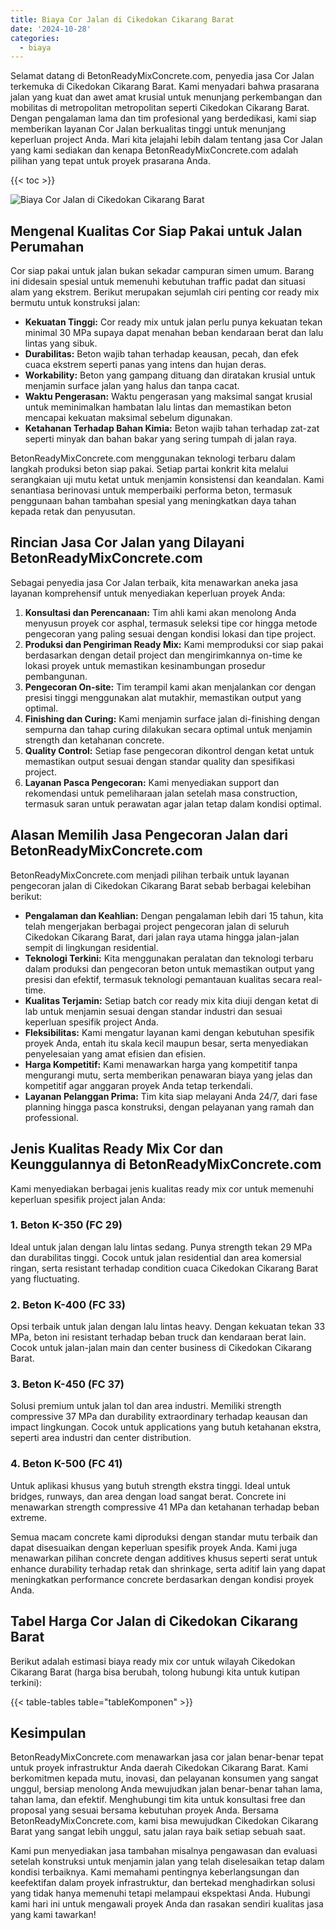 ```yaml
---
title: Biaya Cor Jalan di Cikedokan Cikarang Barat
date: '2024-10-28'
categories:
  - biaya
---
```


Selamat datang di BetonReadyMixConcrete.com, penyedia jasa Cor Jalan terkemuka di Cikedokan Cikarang Barat. Kami menyadari bahwa prasarana jalan yang kuat dan awet amat krusial untuk menunjang perkembangan dan mobilitas di metropolitan metropolitan seperti Cikedokan Cikarang Barat. Dengan pengalaman lama dan tim profesional yang berdedikasi, kami siap memberikan layanan Cor Jalan berkualitas tinggi untuk menunjang keperluan project Anda. Mari kita jelajahi lebih dalam tentang jasa Cor Jalan yang kami sediakan dan kenapa BetonReadyMixConcrete.com adalah pilihan yang tepat untuk proyek prasarana Anda.

{{< toc >}}

![Biaya Cor Jalan di Cikedokan Cikarang Barat](https://betoncor8.github.io/cor/harga-beton-readymix-concrete%20(29).png)

## Mengenal Kualitas Cor Siap Pakai untuk Jalan Perumahan

Cor siap pakai untuk jalan bukan sekadar campuran simen umum. Barang ini didesain spesial untuk memenuhi kebutuhan traffic padat dan situasi alam yang ekstrem. Berikut merupakan sejumlah ciri penting cor ready mix bermutu untuk konstruksi jalan:

- **Kekuatan Tinggi:** Cor ready mix untuk jalan perlu punya kekuatan tekan minimal 30 MPa supaya dapat menahan beban kendaraan berat dan lalu lintas yang sibuk.
- **Durabilitas:** Beton wajib tahan terhadap keausan, pecah, dan efek cuaca ekstrem seperti panas yang intens dan hujan deras.
- **Workability:** Beton yang gampang dituang dan diratakan krusial untuk menjamin surface jalan yang halus dan tanpa cacat.
- **Waktu Pengerasan:** Waktu pengerasan yang maksimal sangat krusial untuk meminimalkan hambatan lalu lintas dan memastikan beton mencapai kekuatan maksimal sebelum digunakan.
- **Ketahanan Terhadap Bahan Kimia:** Beton wajib tahan terhadap zat-zat seperti minyak dan bahan bakar yang sering tumpah di jalan raya.

BetonReadyMixConcrete.com menggunakan teknologi terbaru dalam langkah produksi beton siap pakai. Setiap partai konkrit kita melalui serangkaian uji mutu ketat untuk menjamin konsistensi dan keandalan. Kami senantiasa berinovasi untuk memperbaiki performa beton, termasuk penggunaan bahan tambahan spesial yang meningkatkan daya tahan kepada retak dan penyusutan.

## Rincian Jasa Cor Jalan yang Dilayani BetonReadyMixConcrete.com

Sebagai penyedia jasa Cor Jalan terbaik, kita menawarkan aneka jasa layanan komprehensif untuk menyediakan keperluan proyek Anda:

1. **Konsultasi dan Perencanaan:** Tim ahli kami akan menolong Anda menyusun proyek cor asphal, termasuk seleksi tipe cor hingga metode pengecoran yang paling sesuai dengan kondisi lokasi dan tipe project.
2. **Produksi dan Pengiriman Ready Mix:** Kami memproduksi cor siap pakai berdasarkan dengan detail project dan mengirimkannya on-time ke lokasi proyek untuk memastikan kesinambungan prosedur pembangunan.
3. **Pengecoran On-site:** Tim terampil kami akan menjalankan cor dengan presisi tinggi menggunakan alat mutakhir, memastikan output yang optimal.
4. **Finishing dan Curing:** Kami menjamin surface jalan di-finishing dengan sempurna dan tahap curing dilakukan secara optimal untuk menjamin strength dan ketahanan concrete.
5. **Quality Control:** Setiap fase pengecoran dikontrol dengan ketat untuk memastikan output sesuai dengan standar quality dan spesifikasi project.
6. **Layanan Pasca Pengecoran:** Kami menyediakan support dan rekomendasi untuk pemeliharaan jalan setelah masa construction, termasuk saran untuk perawatan agar jalan tetap dalam kondisi optimal.

## Alasan Memilih Jasa Pengecoran Jalan dari BetonReadyMixConcrete.com

BetonReadyMixConcrete.com menjadi pilihan terbaik untuk layanan pengecoran jalan di Cikedokan Cikarang Barat sebab berbagai kelebihan berikut:

- **Pengalaman dan Keahlian:** Dengan pengalaman lebih dari 15 tahun, kita telah mengerjakan berbagai project pengecoran jalan di seluruh Cikedokan Cikarang Barat, dari jalan raya utama hingga jalan-jalan sempit di lingkungan residential.
- **Teknologi Terkini:** Kita menggunakan peralatan dan teknologi terbaru dalam produksi dan pengecoran beton untuk memastikan output yang presisi dan efektif, termasuk teknologi pemantauan kualitas secara real-time.
- **Kualitas Terjamin:** Setiap batch cor ready mix kita diuji dengan ketat di lab untuk menjamin sesuai dengan standar industri dan sesuai keperluan spesifik project Anda.
- **Fleksibilitas:** Kami mengatur layanan kami dengan kebutuhan spesifik proyek Anda, entah itu skala kecil maupun besar, serta menyediakan penyelesaian yang amat efisien dan efisien.
- **Harga Kompetitif:** Kami menawarkan harga yang kompetitif tanpa mengurangi mutu, serta memberikan penawaran biaya yang jelas dan kompetitif agar anggaran proyek Anda tetap terkendali.
- **Layanan Pelanggan Prima:** Tim kita siap melayani Anda 24/7, dari fase planning hingga pasca konstruksi, dengan pelayanan yang ramah dan professional.

## Jenis Kualitas Ready Mix Cor dan Keunggulannya di BetonReadyMixConcrete.com

Kami menyediakan berbagai jenis kualitas ready mix cor untuk memenuhi keperluan spesifik project jalan Anda:

### 1\. Beton K-350 (FC 29)

Ideal untuk jalan dengan lalu lintas sedang. Punya strength tekan 29 MPa dan durabilitas tinggi. Cocok untuk jalan residential dan area komersial ringan, serta resistant terhadap condition cuaca Cikedokan Cikarang Barat yang fluctuating.

### 2\. Beton K-400 (FC 33)

Opsi terbaik untuk jalan dengan lalu lintas heavy. Dengan kekuatan tekan 33 MPa, beton ini resistant terhadap beban truck dan kendaraan berat lain. Cocok untuk jalan-jalan main dan center business di Cikedokan Cikarang Barat.

### 3\. Beton K-450 (FC 37)

Solusi premium untuk jalan tol dan area industri. Memiliki strength compressive 37 MPa dan durability extraordinary terhadap keausan dan impact lingkungan. Cocok untuk applications yang butuh ketahanan ekstra, seperti area industri dan center distribution.

### 4\. Beton K-500 (FC 41)

Untuk aplikasi khusus yang butuh strength ekstra tinggi. Ideal untuk bridges, runways, dan area dengan load sangat berat. Concrete ini menawarkan strength compressive 41 MPa dan ketahanan terhadap beban extreme.

Semua macam concrete kami diproduksi dengan standar mutu terbaik dan dapat disesuaikan dengan keperluan spesifik proyek Anda. Kami juga menawarkan pilihan concrete dengan additives khusus seperti serat untuk enhance durability terhadap retak dan shrinkage, serta aditif lain yang dapat meningkatkan performance concrete berdasarkan dengan kondisi proyek Anda.

## Tabel Harga Cor Jalan di Cikedokan Cikarang Barat

Berikut adalah estimasi biaya ready mix cor untuk wilayah Cikedokan Cikarang Barat (harga bisa berubah, tolong hubungi kita untuk kutipan terkini):

{{< table-tables table="tableKomponen" >}}

## Kesimpulan

BetonReadyMixConcrete.com menawarkan jasa cor jalan benar-benar tepat untuk proyek infrastruktur Anda daerah Cikedokan Cikarang Barat. Kami berkomitmen kepada mutu, inovasi, dan pelayanan konsumen yang sangat unggul, bersiap menolong Anda mewujudkan jalan benar-benar tahan lama, tahan lama, dan efektif. Menghubungi tim kita untuk konsultasi free dan proposal yang sesuai bersama kebutuhan proyek Anda. Bersama BetonReadyMixConcrete.com, kami bisa mewujudkan Cikedokan Cikarang Barat yang sangat lebih unggul, satu jalan raya baik setiap sebuah saat.

Kami pun menyediakan jasa tambahan misalnya pengawasan dan evaluasi setelah konstruksi untuk menjamin jalan yang telah diselesaikan tetap dalam kondisi terbaiknya. Kami memahami pentingnya keberlangsungan dan keefektifan dalam proyek infrastruktur, dan bertekad menghadirkan solusi yang tidak hanya memenuhi tetapi melampaui ekspektasi Anda. Hubungi kami hari ini untuk mengawali proyek Anda dan rasakan sendiri kualitas jasa yang kami tawarkan!
